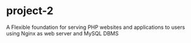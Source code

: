 # project-2
A Flexible foundation for serving PHP websites and applications to users using Nginx as web server and MySQL DBMS
